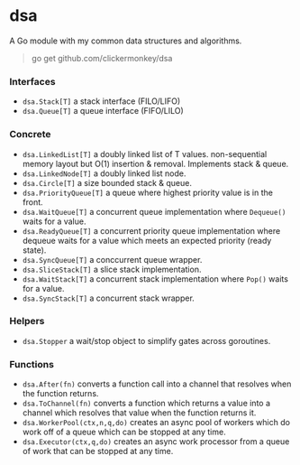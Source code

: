 # dsa
A Go module with my common data structures and algorithms.

> go get github.com/clickermonkey/dsa

### Interfaces
- `dsa.Stack[T]` a stack interface (FILO/LIFO)
- `dsa.Queue[T]` a queue interface (FIFO/LILO)

### Concrete
- `dsa.LinkedList[T]` a doubly linked list of T values. non-sequential memory layout but O(1) insertion & removal. Implements stack & queue.
- `dsa.LinkedNode[T]` a doubly linked list node.
- `dsa.Circle[T]` a size bounded stack & queue.
- `dsa.PriorityQueue[T]` a queue where highest priority value is in the front.
- `dsa.WaitQueue[T]` a concurrent queue implementation where `Dequeue()` waits for a value.
- `dsa.ReadyQueue[T]` a concurrent priority queue implementation where dequeue waits for a value which meets an expected priority (ready state).
- `dsa.SyncQueue[T]` a conccurrent queue wrapper.
- `dsa.SliceStack[T]` a slice stack implementation.
- `dsa.WaitStack[T]` a concurrent stack implementation where `Pop()` waits for a value.
- `dsa.SyncStack[T]` a concurrent stack wrapper.

### Helpers
- `dsa.Stopper` a wait/stop object to simplify gates across goroutines.

### Functions
- `dsa.After(fn)` converts a function call into a channel that resolves when the function returns.
- `dsa.ToChannel(fn)` converts a function which returns a value into a channel which resolves that value when the function returns it.
- `dsa.WorkerPool(ctx,n,q,do)` creates an async pool of workers which do work off of a queue which can be stopped at any time.
- `dsa.Executor(ctx,q,do)` creates an async work processor from a queue of work that can be stopped at any time.
